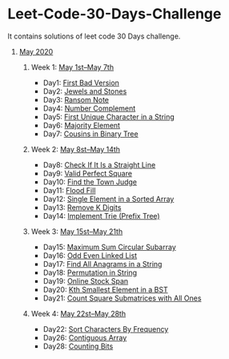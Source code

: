 # Leet-Code-30-Days-Challenge
It contains solutions of leet code 30 Days challenge.

1. [May 2020](https://github.com/DhanabalShanmugam/Leet-Code-30-Days-Challenge/tree/master/May2020)
   1) Week 1: [May 1st–May 7th](https://github.com/DhanabalShanmugam/Leet-Code-30-Days-Challenge/tree/master/May2020/Week1)
        * Day1: [First Bad Version](https://github.com/DhanabalShanmugam/Leet-Code-30-Days-Challenge/tree/master/May2020/Week1/Day1)
        - Day2: [Jewels and Stones](https://github.com/DhanabalShanmugam/Leet-Code-30-Days-Challenge/tree/master/May2020/Week1/Day2)
        - Day3: [Ransom Note](https://github.com/DhanabalShanmugam/Leet-Code-30-Days-Challenge/tree/master/May2020/Week1/Day3)
        - Day4: [Number Complement](https://github.com/DhanabalShanmugam/Leet-Code-30-Days-Challenge/tree/master/May2020/Week1/Day4)
        - Day5: [First Unique Character in a String](https://github.com/DhanabalShanmugam/Leet-Code-30-Days-Challenge/tree/master/May2020/Week1/Day5)
        - Day6: [Majority Element](https://github.com/DhanabalShanmugam/Leet-Code-30-Days-Challenge/tree/master/May2020/Week1/Day6)
        - Day7: [Cousins in Binary Tree](https://github.com/DhanabalShanmugam/Leet-Code-30-Days-Challenge/tree/master/May2020/Week1/Day7)  
        
   2) Week 2: [May 8st–May 14th](https://github.com/DhanabalShanmugam/Leet-Code-30-Days-Challenge/tree/master/May2020/Week2) 
         * Day8: [Check If It Is a Straight Line](https://github.com/DhanabalShanmugam/Leet-Code-30-Days-Challenge/tree/master/May2020/Week2/Day8)
         * Day9: [Valid Perfect Square](https://github.com/DhanabalShanmugam/Leet-Code-30-Days-Challenge/tree/master/May2020/Week2/Day9)
         * Day10: [Find the Town Judge](https://github.com/DhanabalShanmugam/Leet-Code-30-Days-Challenge/tree/master/May2020/Week2/Day_10)
         * Day11: [Flood Fill](https://github.com/DhanabalShanmugam/Leet-Code-30-Days-Challenge/tree/master/May2020/Week2/Day_11)
         * Day12: [Single Element in a Sorted Array](https://github.com/DhanabalShanmugam/Leet-Code-30-Days-Challenge/tree/master/May2020/Week2/Day_12)         
         * Day13: [Remove K Digits](https://github.com/DhanabalShanmugam/Leet-Code-30-Days-Challenge/tree/master/May2020/Week2/Day_13)   
         * Day14: [Implement Trie (Prefix Tree)](https://github.com/DhanabalShanmugam/Leet-Code-30-Days-Challenge/tree/master/May2020/Week2/Day_14)         
   3) Week 3: [May 15st–May 21th](https://github.com/DhanabalShanmugam/Leet-Code-30-Days-Challenge/tree/master/May2020/Week3)
       * Day15: [Maximum Sum Circular Subarray](https://github.com/DhanabalShanmugam/Leet-Code-30-Days-Challenge/tree/master/May2020/Week3/Day_15)
       * Day16: [Odd Even Linked List](https://github.com/DhanabalShanmugam/Leet-Code-30-Days-Challenge/tree/master/May2020/Week3/Day_16)
       * Day17: [Find All Anagrams in a String](https://github.com/DhanabalShanmugam/Leet-Code-30-Days-Challenge/tree/master/May2020/Week3/Day_17)
       * Day18: [Permutation in String](https://github.com/DhanabalShanmugam/Leet-Code-30-Days-Challenge/tree/master/May2020/Week3/Day_18)
       * Day19: [Online Stock Span](https://github.com/DhanabalShanmugam/Leet-Code-30-Days-Challenge/tree/master/May2020/Week3/Day_19)
       * Day20: [Kth Smallest Element in a BST](https://github.com/DhanabalShanmugam/Leet-Code-30-Days-Challenge/tree/master/May2020/Week3/Day_20)
       * Day21: [Count Square Submatrices with All Ones](https://github.com/DhanabalShanmugam/Leet-Code-30-Days-Challenge/tree/master/May2020/Week3/Day_21)
       
   4) Week 4: [May 22st–May 28th](https://github.com/DhanabalShanmugam/Leet-Code-30-Days-Challenge/tree/master/May2020/Week4)
       * Day22: [Sort Characters By Frequency](https://github.com/DhanabalShanmugam/Leet-Code-30-Days-Challenge/tree/master/May2020/Week4/Day_22)  
       * Day26: [Contiguous Array](https://github.com/DhanabalShanmugam/Leet-Code-30-Days-Challenge/tree/master/May2020/Week4/Day_26)  
       * Day28: [Counting Bits](https://github.com/DhanabalShanmugam/Leet-Code-30-Days-Challenge/tree/master/May2020/Week4/Day_28)  
   <!--5) Week 5: [May 29st–May 31th](https://github.com/DhanabalShanmugam/Leet-Code-30-Days-Challenge/tree/master/May2020/Week5)
